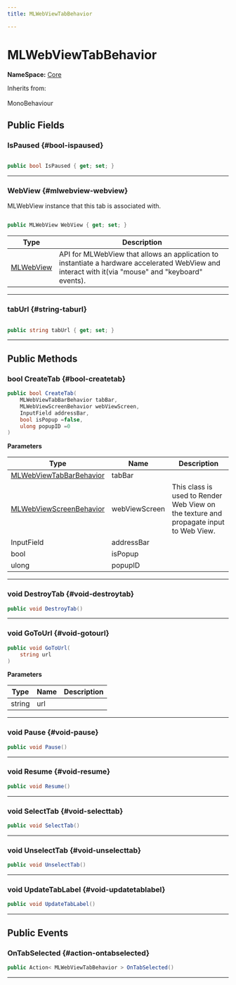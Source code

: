 ```yaml
---
title: MLWebViewTabBehavior

---
```


# MLWebViewTabBehavior



**NameSpace:** 
[Core](/unity-api/api/MagicLeap.Core/MagicLeap.Core.md) 





Inherits from: <br></br>MonoBehaviour




## Public Fields

### IsPaused {#bool-ispaused}

```csharp

public bool IsPaused { get; set; }

```






-----------

### WebView {#mlwebview-webview}

MLWebView instance that this tab is associated with. 

```csharp

public MLWebView WebView { get; set; }

```

| Type | Description  | 
|--|--|
| [MLWebView](/unity-api/api/UnityEngine.XR.MagicLeap/MLWebView/UnityEngine.XR.MagicLeap.MLWebView.md) | API for MLWebView that allows an application to instantiate a hardware accelerated WebView and interact with it(via "mouse" and "keyboard" events).  |





-----------

### tabUrl {#string-taburl}

```csharp

public string tabUrl { get; set; }

```






-----------

## Public Methods

### bool CreateTab {#bool-createtab}

```csharp
public bool CreateTab(
    MLWebViewTabBarBehavior tabBar,
    MLWebViewScreenBehavior webViewScreen,
    InputField addressBar,
    bool isPopup =false,
    ulong popupID =0
)
```


**Parameters**

| Type | Name  | Description  | 
|--|--|--|
| [MLWebViewTabBarBehavior](/unity-api/api/MagicLeap.Core/MagicLeap.Core.MLWebViewTabBarBehavior.md) |tabBar||
| [MLWebViewScreenBehavior](/unity-api/api/MagicLeap.Core/MagicLeap.Core.MLWebViewScreenBehavior.md) |webViewScreen|This class is used to Render Web View on the texture and propagate input to Web View. |
| InputField |addressBar||
| bool |isPopup||
| ulong |popupID||






-----------

### void DestroyTab {#void-destroytab}

```csharp
public void DestroyTab()
```






-----------

### void GoToUrl {#void-gotourl}

```csharp
public void GoToUrl(
    string url
)
```


**Parameters**

| Type | Name  | Description  | 
|--|--|--|
| string |url||






-----------

### void Pause {#void-pause}

```csharp
public void Pause()
```






-----------

### void Resume {#void-resume}

```csharp
public void Resume()
```






-----------

### void SelectTab {#void-selecttab}

```csharp
public void SelectTab()
```






-----------

### void UnselectTab {#void-unselecttab}

```csharp
public void UnselectTab()
```






-----------

### void UpdateTabLabel {#void-updatetablabel}

```csharp
public void UpdateTabLabel()
```






-----------

## Public Events

### OnTabSelected {#action-ontabselected}

```csharp
public Action< MLWebViewTabBehavior > OnTabSelected()
```






-----------

